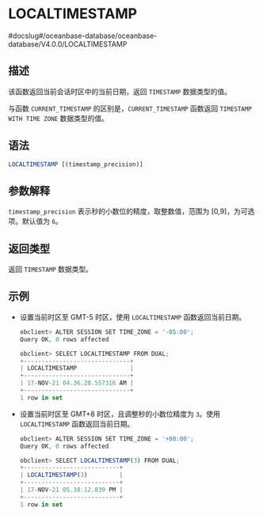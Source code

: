 LOCALTIMESTAMP 
===================================
#docslug#/oceanbase-database/oceanbase-database/V4.0.0/LOCALTIMESTAMP


描述 
-----------------------

该函数返回当前会话时区中的当前日期，返回 `TIMESTAMP` 数据类型的值。

与函数 `CURRENT_TIMESTAMP` 的区别是，`CURRENT_TIMESTAMP` 函数返回 `TIMESTAMP WITH TIME ZONE` 数据类型的值。

语法 
-----------------------

```sql
LOCALTIMESTAMP [(timestamp_precision)]
```



参数解释 
-------------------------

`timestamp_precision` 表示秒的小数位的精度，取整数值，范围为 \[0,9\]，为可选项。默认值为 `6`。

返回类型 
-------------------------

返回 `TIMESTAMP` 数据类型。

示例 
-----------------------

* 设置当前时区至 GMT-5 时区，使用 `LOCALTIMESTAMP` 函数返回当前日期。

  ```javascript
  obclient> ALTER SESSION SET TIME_ZONE = '-05:00';
  Query OK, 0 rows affected
  
  obclient> SELECT LOCALTIMESTAMP FROM DUAL;
  +------------------------------+
  | LOCALTIMESTAMP               |
  +------------------------------+
  | 17-NOV-21 04.36.28.557316 AM |
  +------------------------------+
  1 row in set
  ```

  

* 设置当前时区至 GMT+8 时区，且调整秒的小数位精度为 `3`。使用 `LOCALTIMESTAMP` 函数返回当前日期。

  ```javascript
  obclient> ALTER SESSION SET TIME_ZONE = '+08:00';
  Query OK, 0 rows affected
  
  obclient> SELECT LOCALTIMESTAMP(3) FROM DUAL;
  +---------------------------+
  | LOCALTIMESTAMP(3)         |
  +---------------------------+
  | 17-NOV-21 05.38.12.839 PM |
  +---------------------------+
  1 row in set
  ```

  



